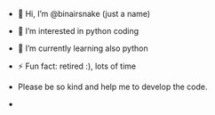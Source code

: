 - 👋 Hi, I’m @binairsnake (just a name)
- 👀 I’m interested in python coding
- 🌱 I’m currently learning also python
- ⚡ Fun fact: retired :), lots of time

- Please be so kind and help me to develop the code.
- 
<!---
binairsnake/binairsnake is a ✨ special ✨ repository because its `README.md` (this file) appears on your GitHub profile.
You can click the Preview link to take a look at your changes.
--->
